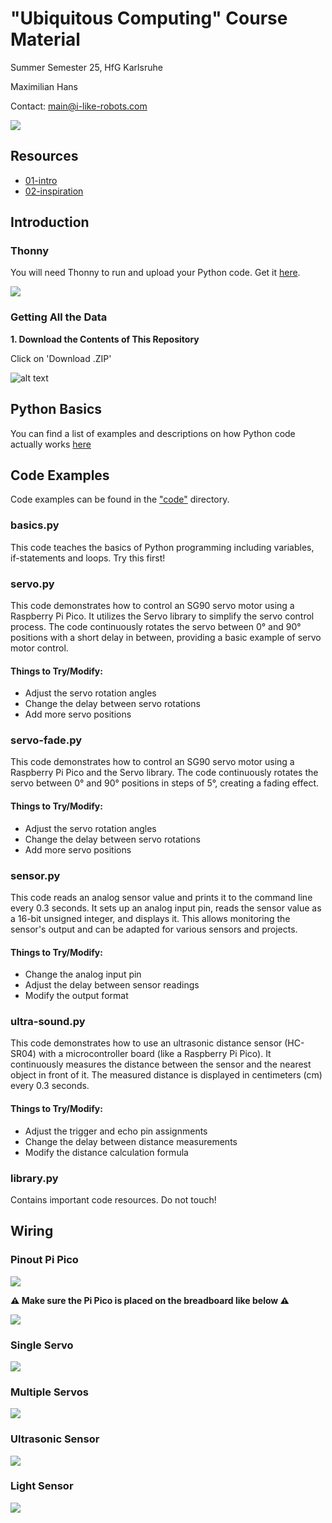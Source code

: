 # "Ubiquitous Computing" Course Material

Summer Semester 25, HfG Karlsruhe

Maximilian Hans

Contact: main@i-like-robots.com

![](resources/header.png)

## Resources

- <a href="https://raw.githubusercontent.com/max-hans/25-hfg-karlsruhe-arduino/refs/heads/main/resources/1-intro.pdf" class="image fit">01-intro</a>
- <a href="https://raw.githubusercontent.com/max-hans/25-hfg-karlsruhe-arduino/refs/heads/main/resources/2-inspiration.pdf" class="image fit">02-inspiration</a>

## Introduction

### Thonny

You will need Thonny to run and upload your Python code. Get it [here](https://thonny.org/).

![](resources/thonny.png)

### Getting All the Data

**1. Download the Contents of This Repository**

Click on 'Download .ZIP'

![alt text](resources/github.png)

## Python Basics

You can find a list of examples and descriptions on how Python code actually works [here](/python.md)

## Code Examples

Code examples can be found in the ["code"](/code) directory.

### basics.py

This code teaches the basics of Python programming including variables, if-statements and loops. Try this first!

### servo.py

This code demonstrates how to control an SG90 servo motor using a Raspberry Pi Pico. It utilizes the Servo library to simplify the servo control process. The code continuously rotates the servo between 0° and 90° positions with a short delay in between, providing a basic example of servo motor control.

#### Things to Try/Modify:

- Adjust the servo rotation angles
- Change the delay between servo rotations
- Add more servo positions

### servo-fade.py

This code demonstrates how to control an SG90 servo motor using a Raspberry Pi Pico and the Servo library. The code continuously rotates the servo between 0° and 90° positions in steps of 5°, creating a fading effect.

#### Things to Try/Modify:

- Adjust the servo rotation angles
- Change the delay between servo rotations
- Add more servo positions

### sensor.py

This code reads an analog sensor value and prints it to the command line every 0.3 seconds. It sets up an analog input pin, reads the sensor value as a 16-bit unsigned integer, and displays it. This allows monitoring the sensor's output and can be adapted for various sensors and projects.

#### Things to Try/Modify:

- Change the analog input pin
- Adjust the delay between sensor readings
- Modify the output format

### ultra-sound.py

This code demonstrates how to use an ultrasonic distance sensor (HC-SR04) with a microcontroller board (like a Raspberry Pi Pico). It continuously measures the distance between the sensor and the nearest object in front of it. The measured distance is displayed in centimeters (cm) every 0.3 seconds.

#### Things to Try/Modify:

- Adjust the trigger and echo pin assignments
- Change the delay between distance measurements
- Modify the distance calculation formula

### library.py

Contains important code resources. Do not touch!

## Wiring

### Pinout Pi Pico

![](/resources/pico-pinout.svg)

**⚠️ Make sure the Pi Pico is placed on the breadboard like below ⚠️**

![](resources/breadboard.png)

### Single Servo

![](resources/single-servo.png)

### Multiple Servos

![](resources/multi-servo.png)

### Ultrasonic Sensor

![](resources/ultrasonic.png)

### Light Sensor

![](resources/sensor.png)
